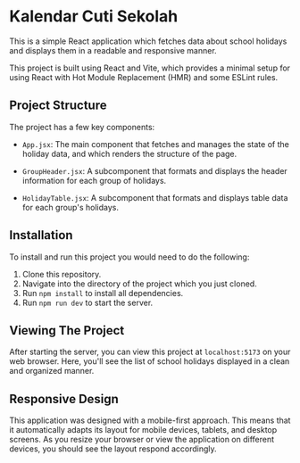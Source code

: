 # Kalendar Cuti Sekolah

This is a simple React application which fetches data about school holidays and displays them in a readable and responsive manner.

This project is built using React and Vite, which provides a minimal setup for using React with Hot Module Replacement (HMR) and some ESLint rules.

## Project Structure

The project has a few key components:

- `App.jsx`: The main component that fetches and manages the state of the holiday data, and which renders the structure of the page.

- `GroupHeader.jsx`: A subcomponent that formats and displays the header information for each group of holidays.

- `HolidayTable.jsx`: A subcomponent that formats and displays table data for each group's holidays.

## Installation

To install and run this project you would need to do the following:

1. Clone this repository.
2. Navigate into the directory of the project which you just cloned.
3. Run `npm install` to install all dependencies.
4. Run `npm run dev` to start the server.

## Viewing The Project

After starting the server, you can view this project at `localhost:5173` on your web browser. Here, you'll see the list of school holidays displayed in a clean and organized manner.

## Responsive Design

This application was designed with a mobile-first approach. This means that it automatically adapts its layout for mobile devices, tablets, and desktop screens. As you resize your browser or view the application on different devices, you should see the layout respond accordingly.
